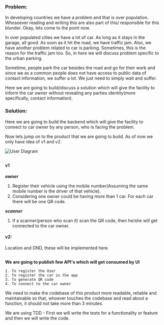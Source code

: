 ### Problem: 

In developing countries we have a problem and that is over population. Whosoever reading and writing this are also part of this/ responsible for this blunder. Okay, lets come to the point now. 

In over populated cities we have a lot of car. As long as it stays in the garage, all good. As soon as it hit the road, we have traffic jam. Also, we have another problem related to car is parking. Sometimes, this is the reason for the traffic jam too. So, in here we will discuss problem specific to the urban parking.

Sometime, people park the car besides the road and go for their work and since we as a common people does not have access to public data of contact information, we suffer a lot. We just need to simply wait and suffer.

Here we are going to build/discuss a solution which will give the facility to inform the car owner without revealing any parties identity(more specifically, contact information). 

### Solution:

Here we are going to build the backend which will give the facility to connect to car owner by any person, who is facing the problem. 

Now lets jump on to the product that we are going to build. As of now we only have idea of v1 and v2.

![User Diagram](https://i.imgur.com/PlRrUuG.png)

##

#### v1
***owner***

1. Register their vehicle using the mobile number(Assuming the same mobile number is the driver of that vehicle).
2. Considering one owner could be having more than 1 car. For each car there will be one QR code.

***scanner***

1. If a scanner(person who scan it) scan the QR code, then he/she will get connected to the car owner.

#### v2:

Location and DND, these will be implemented here.


##
**We are going to publish few API's which will get consumed by UI**

    1. To register the User
    2. To register the car in the app
    3. To generate QR code
    4. To connect to the car owner


We need to make the codebase of this product more readable, reliable and maintainable so that, whoever touches the codebase and read about a function, it should not take more than 3 minutes.

We are using TDD - First we will write the tests for a functionality or feature and then we will write the code.



